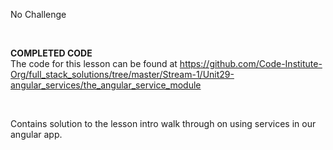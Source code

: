 No Challenge

 

**COMPLETED CODE**  
The code for this lesson can be found
at <https://github.com/Code-Institute-Org/full_stack_solutions/tree/master/Stream-1/Unit29-angular_services/the_angular_service_module>

 

Contains solution to the lesson intro walk through on using services in our
angular app.
